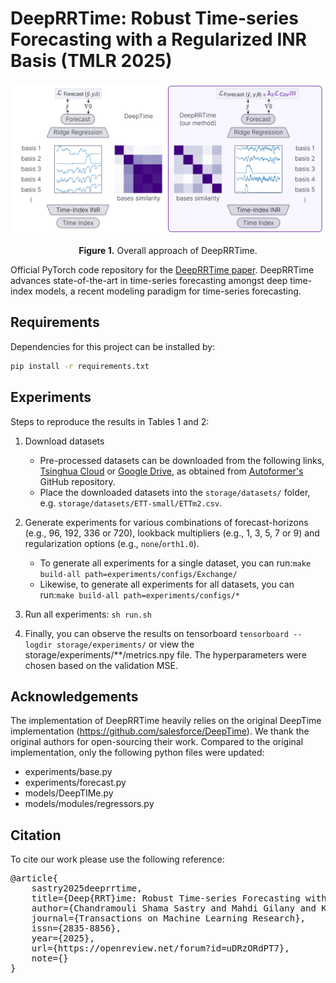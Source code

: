# DeepRRTime: Robust Time-series Forecasting with a Regularized INR Basis (TMLR 2025)

<p align="center">
<img src=".\pics\deeprrtime.png" width = "700" alt="" align=center />
<br><br>
<b>Figure 1.</b> Overall approach of DeepRRTime.
</p>

Official PyTorch code repository for the [DeepRRTime paper](https://openreview.net/forum?id=uDRzORdPT7). DeepRRTime advances state-of-the-art in time-series forecasting amongst deep time-index models, a recent modeling paradigm for time-series forecasting.

## Requirements

Dependencies for this project can be installed by:

```bash
pip install -r requirements.txt
```

## Experiments

Steps to reproduce the results in Tables 1 and 2:
1. Download datasets
   * Pre-processed datasets can be downloaded from the following
  links, [Tsinghua Cloud](https://cloud.tsinghua.edu.cn/d/e1ccfff39ad541908bae/)
  or [Google Drive](https://drive.google.com/drive/folders/1ZOYpTUa82_jCcxIdTmyr0LXQfvaM9vIy?usp=sharing), as obtained
  from [Autoformer's](https://github.com/thuml/Autoformer) GitHub repository.
   * Place the downloaded datasets into the `storage/datasets/` folder, e.g. `storage/datasets/ETT-small/ETTm2.csv`.

2. Generate experiments for various combinations of forecast-horizons (e.g., 96, 192, 336 or 720), lookback multipliers (e.g., 1, 3, 5, 7 or 9) and regularization options (e.g., `none`/`orth1.0`).
     * To generate all experiments for a single dataset, you can run:```make build-all path=experiments/configs/Exchange/```
     * Likewise, to generate all experiments for all datasets, you can run:```make build-all path=experiments/configs/*```

3. Run all experiments: `sh run.sh`

4. Finally, you can observe the results on tensorboard
`tensorboard --logdir storage/experiments/` or view the storage/experiments/**/metrics.npy file. The hyperparameters were chosen based on the validation MSE.


## Acknowledgements

The implementation of DeepRRTime heavily relies on the original DeepTime implementation (https://github.com/salesforce/DeepTime). We thank the original authors for open-sourcing their work. Compared to the original implementation, only the following python files were updated:
* experiments/base.py
* experiments/forecast.py
* models/DeepTIMe.py
* models/modules/regressors.py


## Citation

To cite our work please use the following reference:
<pre>
@article{
    sastry2025deeprrtime,
    title={Deep{RRT}ime: Robust Time-series Forecasting with a Regularized {INR} Basis},
    author={Chandramouli Shama Sastry and Mahdi Gilany and Kry Yik-Chau Lui and Martin Magill and Alexander Pashevich},
    journal={Transactions on Machine Learning Research},
    issn={2835-8856},
    year={2025},
    url={https://openreview.net/forum?id=uDRzORdPT7},
    note={}
}</pre>

